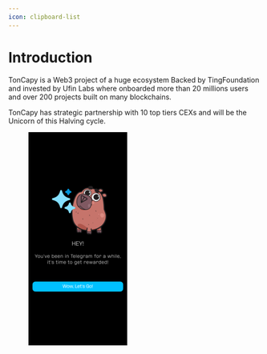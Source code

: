 ```yaml
---
icon: clipboard-list
---
```


# Introduction

TonCapy is a Web3 project of a huge ecosystem Backed by TingFoundation and invested by Ufin Labs where onboarded more than 20 millions users and over 200 projects built on many blockchains.&#x20;

TonCapy has strategic partnership with 10 top tiers CEXs and will be the Unicorn of this Halving cycle.

<figure><img src=".gitbook/assets/1 Welcome.png" alt=""><figcaption></figcaption></figure>
